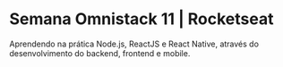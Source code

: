 # Semana Omnistack 11 | Rocketseat

Aprendendo na prática Node.js, ReactJS e React Native, através do desenvolvimento do backend, frontend e mobile.
